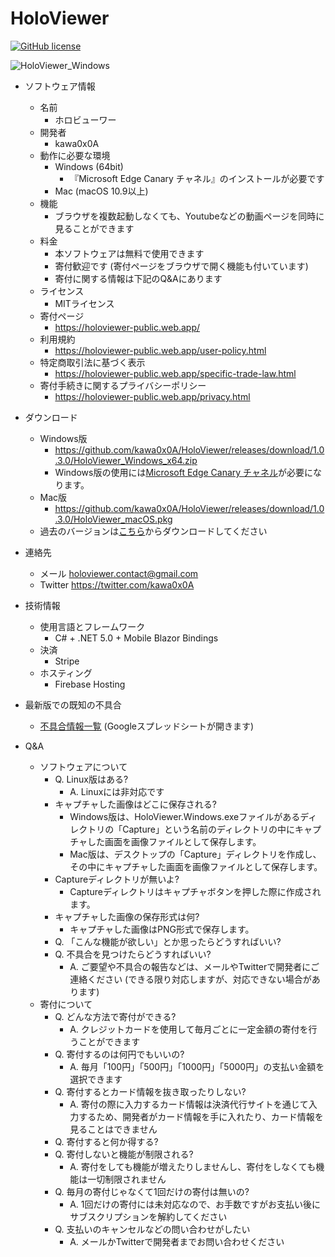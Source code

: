 # HoloViewer

[![GitHub license](https://img.shields.io/github/license/kawa0x0A/HoloViewer)](https://github.com/kawa0x0A/HoloViewer/blob/main/LICENSE)

![HoloViewer_Windows](https://user-images.githubusercontent.com/10515785/103134135-53fc3680-46f2-11eb-8d0d-c6e4d9d1dc82.png)

* ソフトウェア情報
  * 名前
    * ホロビューワー
  * 開発者
    * kawa0x0A
  * 動作に必要な環境
    * Windows (64bit)
      * 『Microsoft Edge Canary チャネル』のインストールが必要です
    * Mac (macOS 10.9以上)
  * 機能
    * ブラウザを複数起動しなくても、Youtubeなどの動画ページを同時に見ることができます
  * 料金
    * 本ソフトウェアは無料で使用できます
    * 寄付歓迎です (寄付ページをブラウザで開く機能も付いています)
    * 寄付に関する情報は下記のQ&Aにあります
  * ライセンス
    * MITライセンス
  * 寄付ページ
    * https://holoviewer-public.web.app/
  * 利用規約
    * https://holoviewer-public.web.app/user-policy.html
  * 特定商取引法に基づく表示
    * https://holoviewer-public.web.app/specific-trade-law.html
  * 寄付手続きに関するプライバシーポリシー
    * https://holoviewer-public.web.app/privacy.html

* ダウンロード
  * Windows版
    * https://github.com/kawa0x0A/HoloViewer/releases/download/1.0.3.0/HoloViewer_Windows_x64.zip
    * Windows版の使用には[Microsoft Edge Canary チャネル](https://www.microsoftedgeinsider.com/ja-jp/download)が必要になります。
  * Mac版
    * https://github.com/kawa0x0A/HoloViewer/releases/download/1.0.3.0/HoloViewer_macOS.pkg
  * 過去のバージョンは[こちら](https://github.com/kawa0x0A/HoloViewer/releases)からダウンロードしてください

* 連絡先
  * メール holoviewer.contact@gmail.com
  * Twitter https://twitter.com/kawa0x0A

* 技術情報
  * 使用言語とフレームワーク
    * C# + .NET 5.0 + Mobile Blazor Bindings
  * 決済
    * Stripe
  * ホスティング
    * Firebase Hosting

* 最新版での既知の不具合
  * [不具合情報一覧](https://docs.google.com/spreadsheets/d/1YBC7Tw2uv1DNkixUyVOATebgyF0IwTOW15bDXMFW1RI/edit?usp=sharing) (Googleスプレッドシートが開きます)

* Q&A
  * ソフトウェアについて
    * Q. Linux版はある?
      * A. Linuxには非対応です
    * キャプチャした画像はどこに保存される?
      * Windows版は、HoloViewer.Windows.exeファイルがあるディレクトリの「Capture」という名前のディレクトリの中にキャプチャした画面を画像ファイルとして保存します。
      * Mac版は、デスクトップの「Capture」ディレクトリを作成し、その中にキャプチャした画面を画像ファイルとして保存します。
    * Captureディレクトリが無いよ?
      * Captureディレクトリはキャプチャボタンを押した際に作成されます。
    * キャプチャした画像の保存形式は何?
      * キャプチャした画像はPNG形式で保存します。
    * Q. 「こんな機能が欲しい」とか思ったらどうすればいい?
    * Q. 不具合を見つけたらどうすればいい?
      * A. ご要望や不具合の報告などは、メールやTwitterで開発者にご連絡ください (できる限り対応しますが、対応できない場合があります)
  * 寄付について
    * Q. どんな方法で寄付ができる?
      * A. クレジットカードを使用して毎月ごとに一定金額の寄付を行うことができます
    * Q. 寄付するのは何円でもいいの?
      * A. 毎月「100円」「500円」「1000円」「5000円」の支払い金額を選択できます
    * Q. 寄付するとカード情報を抜き取ったりしない?
      * A. 寄付の際に入力するカード情報は決済代行サイトを通じて入力するため、開発者がカード情報を手に入れたり、カード情報を見ることはできません
    * Q. 寄付すると何か得する?
    * Q. 寄付しないと機能が制限される?
      * A. 寄付をしても機能が増えたりしませんし、寄付をしなくても機能は一切制限されません
    * Q. 毎月の寄付じゃなくて1回だけの寄付は無いの?
      * A. 1回だけの寄付には未対応なので、お手数ですがお支払い後にサブスクリプションを解約してください
    * Q. 支払いのキャンセルなどの問い合わせがしたい
      * A. メールかTwitterで開発者までお問い合わせください